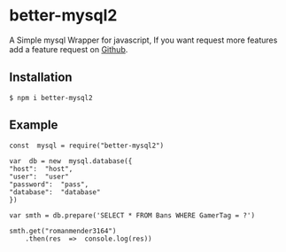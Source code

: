 # better-mysql2

A Simple mysql Wrapper for javascript, If you want request more features add a feature request on [Github](https://github.com/RomanMender/better-mysql2).

## Installation
```shell
$ npm i better-mysql2
```

## Example

~~~JS
const  mysql = require("better-mysql2")

var  db = new  mysql.database({
"host":  "host",
"user":  "user"
"password":  "pass",
"database":  "database"
})

var smth = db.prepare('SELECT * FROM Bans WHERE GamerTag = ?')

smth.get("romanmender3164")
	.then(res  =>  console.log(res))
~~~
